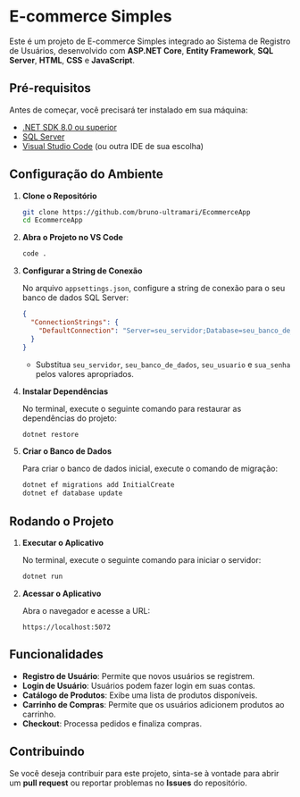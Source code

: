 


# E-commerce Simples

Este é um projeto de E-commerce Simples integrado ao Sistema de Registro de Usuários, desenvolvido com **ASP.NET Core**, **Entity Framework**, **SQL Server**, **HTML**, **CSS** e **JavaScript**.

## Pré-requisitos

Antes de começar, você precisará ter instalado em sua máquina:

- [.NET SDK 8.0 ou superior](https://dotnet.microsoft.com/download)
- [SQL Server](https://www.microsoft.com/en-us/sql-server/sql-server-downloads)
- [Visual Studio Code](https://code.visualstudio.com/) (ou outra IDE de sua escolha)

## Configuração do Ambiente

1. **Clone o Repositório**

   ```bash
   git clone https://github.com/bruno-ultramari/EcommerceApp
   cd EcommerceApp
   ```


2. **Abra o Projeto no VS Code**

   ```bash
   code .
   ```

3. **Configurar a String de Conexão**

   No arquivo `appsettings.json`, configure a string de conexão para o seu banco de dados SQL Server:

   ```json
   {
     "ConnectionStrings": {
       "DefaultConnection": "Server=seu_servidor;Database=seu_banco_de_dados;User Id=seu_usuario;Password=sua_senha;TrustServerCertificate=True;"
     }
   }
   ```

   - Substitua `seu_servidor`, `seu_banco_de_dados`, `seu_usuario` e `sua_senha` pelos valores apropriados.

4. **Instalar Dependências**

   No terminal, execute o seguinte comando para restaurar as dependências do projeto:

   ```bash
   dotnet restore
   ```

5. **Criar o Banco de Dados**

   Para criar o banco de dados inicial, execute o comando de migração:

   ```bash
   dotnet ef migrations add InitialCreate
   dotnet ef database update
   ```

## Rodando o Projeto

1. **Executar o Aplicativo**

   No terminal, execute o seguinte comando para iniciar o servidor:

   ```bash
   dotnet run
   ```

2. **Acessar o Aplicativo**

   Abra o navegador e acesse a URL:

   ```
   https://localhost:5072
   ```

## Funcionalidades

- **Registro de Usuário**: Permite que novos usuários se registrem.
- **Login de Usuário**: Usuários podem fazer login em suas contas.
- **Catálogo de Produtos**: Exibe uma lista de produtos disponíveis.
- **Carrinho de Compras**: Permite que os usuários adicionem produtos ao carrinho.
- **Checkout**: Processa pedidos e finaliza compras.

## Contribuindo

Se você deseja contribuir para este projeto, sinta-se à vontade para abrir um **pull request** ou reportar problemas no **Issues** do repositório.
